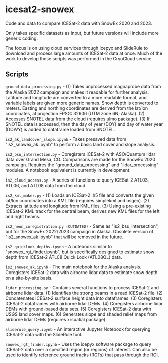 # icesat2-snowex
Code and data to compare ICESat-2 data with SnowEx 2020 and 2023.

Only takes specific datasets as input, but future versions will include more generic coding.

The focus is on using cloud services through icepyx and SlideRule to download and process large amounts of ICESat-2 data at once. Much of the work to develop these scripts was performed in the CryoCloud service.

## Scripts
`ground_data_processing.py` - (1) Takes unprocessed magnaprobe data from the Alaska 2022 campaign and makes it readable for further analysis. Latitude and longitude are converted to a more readable format, and variable labels are given more generic names. Snow depth is converted to meters. Easting and northing coordinates are derived from the lat/lon coordinates, at projection EPSG: 32606 (UTM zone 6N; Alaska). (2) Accesses SNOTEL data from the cloud (requires ulmo package). (3) If SNOTEL data is accessed, then the day of year (DOY) and day of water year (DOWY) is added to dataframe loaded from SNOTEL.

`is2_ak_landcover_slope.ipynb` - Takes presaved data from "is2_snowex_ak.ipynb" to perform a basic land cover and slope analysis.

`is2_bsu_intersection.py` - Coregisters ICESat-2 with ASO/Quantum lidar data over Grand Mesa, CO. Comparisons are made for the SnowEx 2020 campaign. Requires the "ground_data_processing" and "lidar_processing" modules. A notebook equivalent is currently in development.

`is2_cloud_access.py` - A series of functions to query ICESat-2 ATL03, ATL06, and ATL08 data from the cloud.

`is2_kml_maker.py` - (1) Loads an ICESat-2 .h5 file and converts the given lat/lon coordinates into a KML file (requires simplekml and osgeo). (2) Extracts latitude and longitude from KML files. (3) Using a pre-existing ICESat-2 KML track for the central beam, derives new KML files for the left and right beams.

`is2_neon_coregistration.py (OUTDATED)` - Same as "is2_bsu_intersection", but for the SnowEx 2022/2023 campaign in Alaska. Obsolete version of "is2_snowex_ak.ipynb" that will be removed in the future.

`is2_quicklook_depths.ipynb` - A notebook similar to "snowex_rgt_finder.ipynb", but is specifically designed to estimate snow depth from ICESat-2 ATL08 Quick Look (ATL08QL) data.

`is2_snowex_ak.ipynb` - The main notebook for the Alaska analysis. Coregisters ICESat-2 data with airborne lidar data to estimate snow depth on a site-by-site basis.

`lidar_processing.py` - Contains several functions to process ICESat-2 and airborne lidar data. (1) Identifies the strong beams in a read ICESat-2 file. (2) Concatenates ICESat-2 surface height data into dataframes. (3) Coregisters ICESat-2 dataframes with airborne lidar DEMs. (4) Coregisters airborne lidar DEMs with ground-based data sets. (5) Coregisters ICESat-2 data with USGS land cover maps. (6) Generates slope and shaded relief maps from airborne lidar DEMs (requires xrspatial package).

`sliderule_query.ipynb` - An interactive Jupyter Notebook for querying ICESat-2 data with the SlideRule tool.

`snowex_rgt_finder.ipynb` - Uses the icepyx software package to query ICESat-2 data over a specified region (or regions) of interest. Can also be used to identify reference ground tracks (RGTs) that pass through the ROI.